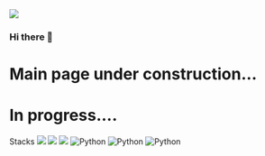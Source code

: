 <img src="https://capsule-render.vercel.app/api?type=waving&&height=300&section=header&text=Onam%20Kwon&fontSize=90&&animation=twinkling&color=97DBAE&fontColor=363636" />



### Hi there 👋

# Main page under construction...
# In progress....



<!--
**kon6443/kon6443** is a ✨ _special_ ✨ repository because its `README.md` (this file) appears on your GitHub profile.

Here are some ideas to get you started:

- 🔭 I’m currently working on ...
- 🌱 I’m currently learning ...
- 👯 I’m looking to collaborate on ...
- 🤔 I’m looking for help with ...
- 💬 Ask me about ...
- 📫 How to reach me: ...
- 😄 Pronouns: ...
- ⚡ Fun fact: ...
-->




Stacks
<img src="https://img.shields.io/badge/c-blue?style=plastic&logo=C&logoColor=white"/>
<img src="https://img.shields.io/badge/-c++-00599C?style=plastic&logo=c%2B%2B&logoColor=white"/>
<img src="https://img.shields.io/badge/Git-yellowgreen?style=plastic&logo=Git&logoColor=Red"/></a>
<img alt="Python" src ="https://img.shields.io/badge/Python-3776AB.svg?&style=plastic&logo=Python&logoColor=white"/>
<img alt="Python" src ="https://img.shields.io/badge/Node.JS-express.svg?&style=plastic&logo=Node.js&logoColor=white"/>
<img alt="Python" src ="https://img.shields.io/badge/Docker-2496ED.svg?&style=plastic&logo=Docker&logoColor=white"/>

